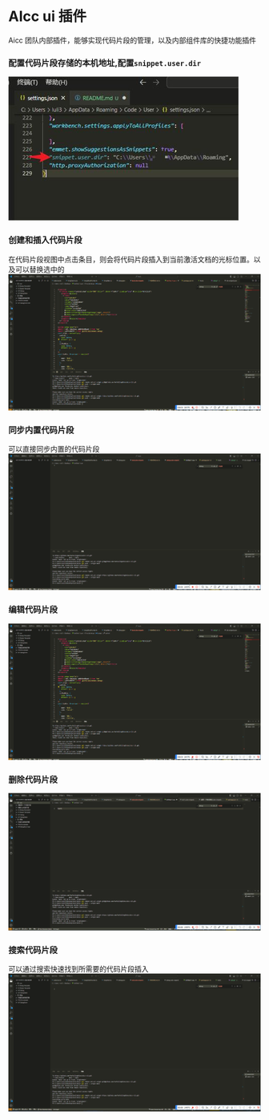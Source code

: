 # AIcc ui 插件
Aicc 团队内部插件，能够实现代码片段的管理，以及内部组件库的快捷功能插件
### 配置代码片段存储的本机地址,配置`snippet.user.dir`
![alt text](./assets/setting.jpg)
### 创建和插入代码片段
在代码片段视图中点击条目，则会将代码片段插入到当前激活文档的光标位置。以及可以替换选中的
![alt text](./assets/add.gif)
### 同步内置代码片段
可以直接同步内置的代码片段
![alt text](./assets/download.gif)
### 编辑代码片段
![alt text](./assets/edit.gif)
### 删除代码片段
![alt text](./assets/delete.gif)
### 搜索代码片段
可以通过搜索快速找到所需要的代码片段插入
![alt text](./assets/search.gif)